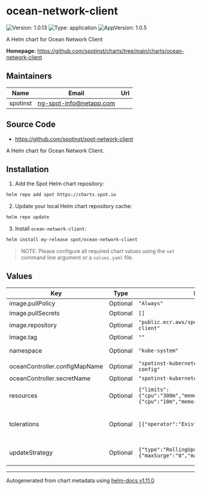 # ocean-network-client

![Version: 1.0.13](https://img.shields.io/badge/Version-1.0.13-informational?style=flat-square) ![Type: application](https://img.shields.io/badge/Type-application-informational?style=flat-square) ![AppVersion: 1.0.5](https://img.shields.io/badge/AppVersion-1.0.5-informational?style=flat-square)

A Helm chart for Ocean Network Client

**Homepage:** <https://github.com/spotinst/charts/tree/main/charts/ocean-network-client>

## Maintainers

| Name | Email | Url |
| ---- | ------ | --- |
| spotinst | <ng-spot-info@netapp.com> |  |

## Source Code

* <https://github.com/spotinst/spot-network-client>

A Helm chart for Ocean Network Client.

## Installation

1. Add the Spot Helm chart repository:

```sh
helm repo add spot https://charts.spot.io
```

2. Update your local Helm chart repository cache:

```sh
helm repo update
```

3. Install `ocean-network-client`:

```sh
helm install my-release spot/ocean-network-client
```

> NOTE: Please configure all required chart values using the `set` command line argument or a `values.yaml` file.

## Values

| Key | Type | Default                                                                                | Description                                                                                                                                 |
|-----|------|----------------------------------------------------------------------------------------|---------------------------------------------------------------------------------------------------------------------------------------------|
| image.pullPolicy | Optional | `"Always"`                                                                             | Image pull policy.                                                                                                                          |
| image.pullSecrets | Optional | `[]`                                                                                   | Image pull secrets.                                                                                                                         |
| image.repository | Optional | `"public.ecr.aws/spotinst/spot-network-client"`                                        | Image repository.                                                                                                                           |
| image.tag | Optional | `""`                                                                                   | Image tag. Defaults to `.Chart.AppVersion`.                                                                                                 |
| namespace | Optional | `"kube-system"`                                                                        | Namespace where components should be installed.                                                                                             |
| oceanController.configMapName | Optional | `"spotinst-kubernetes-cluster-controller-config"`                                      | ConfigMap name.                                                                                                                             |
| oceanController.secretName | Optional | `"spotinst-kubernetes-cluster-controller"`                                             | Secret name.                                                                                                                                |
| resources | Optional | `{"limits":{"cpu":"300m","memory":"500Mi"},"requests":{"cpu":"10m","memory":"100Mi"}}` | Resource requests and limits. Ref: http://kubernetes.io/docs/user-guide/compute-resources/                                                  |
| tolerations | Optional | `[{"operator":"Exists"}]`                                                              | Tolerations - Enable pods to run an all nodes in cluster Ref: https://kubernetes.io/docs/concepts/scheduling-eviction/taint-and-toleration/ |
| updateStrategy | Optional | `{"type":"RollingUpdate"},"rollingUpdate":{"maxSurge":"0","maxUnavailable":"10%"}}` | updateStrategy. Ref: https://kubernetes.io/docs/tasks/manage-daemon/update-daemon-set/                                                      |
----------------------------------------------
Autogenerated from chart metadata using [helm-docs v1.11.0](https://github.com/norwoodj/helm-docs/releases/v1.11.0)
